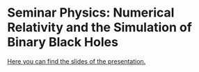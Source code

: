 # Seminar Physics: Numerical Relativity and the Simulation of Binary Black Holes

[Here you can find the slides of the presentation.](slides.pdf)
